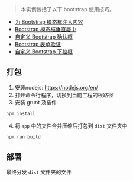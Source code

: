> 本实例包括了以下 bootstrap 使用技巧。

- [为 Bootstrap 模态框注入内容](https://51fe.site/bootstrap-modal-injection.html)
- [Bootstrap 模态框垂直居中](https://51fe.site/vertical-center-bootstrap-modal.html)
- [自定义 Bootstrap 确认框](https://51fe.site/customize-bootstrap-confirm.html)
- [Bootstrap 表单验证](https://51fe.site/bootstrap-validate.html)
- [自定义 Bootstrap 下拉框](https://51fe.site/customize-bootstrap-select.html)

## 打包

1. 安装nodejs: https://nodejs.org/en/
2. 打开命令行程序，切换到当前工程的根路径
3. 安装 grunt 及插件

```bash
npm install
```
4. 将 `app` 中的文件合并压缩后打包到 `dist` 文件夹中

```bash
npm run build
```

## 部署

最终分发 `dist` 文件夹的文件
